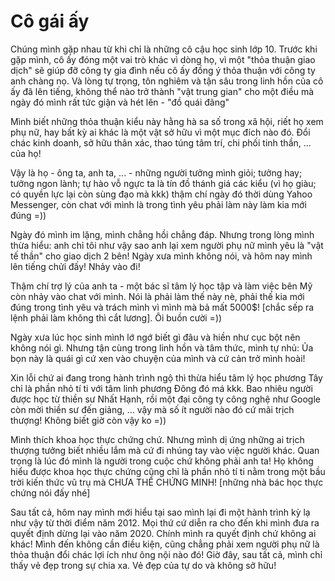 # Cô gái ấy


Chúng mình gặp nhau từ khi chỉ là những cô cậu học sinh lớp 10. Trước khi gặp mình, cô ấy đóng một vai trò khác vì dòng họ, vì một "thỏa thuận giao dịch" sẽ giúp đỡ công ty gia đình nếu cô ấy đồng ý thỏa thuận với công ty anh chàng nọ. Và lòng tự trọng, tôn nghiêm và tận sâu trong linh hồn của cô ấy đã lên tiếng, không thể nào trở thành "vật trung gian" cho một điều mà ngày đó mình rất tức giận và hét lên - "đồ quái đãng"

Mình biết những thỏa thuận kiểu này hằng hà sa số trong xã hội, riết họ xem phụ nữ, hay bất kỳ ai khác là một vật sở hữu vì một mục đích nào đó. Đổi chác kinh doanh, sở hữu thân xác, thao túng tâm trí, chi phối tinh thần, ... của họ!

Vậy là họ - ông ta, anh ta, ... - những người tưởng mình giỏi; tưởng hay; tưởng ngon lành; tự hào vỗ ngực ta là tín đồ thánh giá các kiểu (vì họ giàu; có quyền lực lại còn sùng đạo mà kkk) thậm chí ngày đó thời dùng Yahoo Messenger, còn chat với mình là trong tình yêu phải làm này làm kia mới đúng =))

Ngày đó mình im lặng, mình chẳng hồi chẳng đáp. Nhưng trong lòng mình thừa hiểu: anh chỉ tôi như vậy sao anh lại xem người phụ nữ mình yêu là "vật tế thần" cho giao dịch 2 bên! Ngày xưa mình không nói, và hôm nay mình lên tiếng chửi đấy! Nhảy vào đi! 

Thậm chí trợ lý của anh ta - một bác sĩ tâm lý học tập và làm việc bên Mỹ còn nhảy vào chat với mình. Nói là phải làm thế này nè, phải thế kia mới đúng trong tình yêu và trách mình vì mình mà bả mất 5000$! [chắc sếp ra lệnh phải làm không thì cắt lương]. Ôi buồn cười =))

Ngày xưa lúc học sinh mình lớ ngớ biết gì đâu và hiền như cục bột nên không nói gì. Nhưng tận cùng trong linh hồn và tâm thức, mình tự nhủ: Ủa bọn này là quái gì cứ xen vào chuyện của mình và cứ cản trở mình hoài!

Xin lỗi chứ ai đang trong hành trình ngộ thì thừa hiểu tâm lý học phương Tây chỉ là phần nhỏ tí ti với tâm linh phương Đông đó má kkk. Bao nhiêu người được học từ thiền sư Nhất Hạnh, rồi một đại công ty công nghệ như Google còn mời thiền sư đến giảng, ... vậy mà số ít người nào đó cứ mãi trịch thượng! Không biết giờ còn vậy ko =))

Mình thích khoa học thực chứng chứ. Nhưng mình dị ứng những ai trịch thượng tưởng biết nhiều lắm mà cứ đi nhúng tay vào việc người khác. Quan trọng là lúc đó mình là người trong cuộc chứ không phải anh ta! Họ không hiểu được khoa học thực chứng cũng chỉ là phần nhỏ tí ti nằm trong một bầu trời kiến thức vũ trụ mà CHƯA THỂ CHỨNG MINH! [những nhà bác học thực chứng nói đấy nhé]

Sau tất cả, hôm nay mình mới hiểu tại sao mình lại đi một hành trình kỳ lạ như vậy từ thời điểm năm 2012. Mọi thứ cứ diễn ra cho đến khi mình đưa ra quyết định dừng lại vào năm 2020. Chính mình ra quyết định chứ không ai khác! Mình đến không cần điều kiện, cũng chẳng phải xem người phụ nữ là thỏa thuận đổi chác lợi ích như ông nội nào đó! Giờ đây, sau tất cả, mình chỉ thấy vẻ đẹp trong sự chia xa. Vẻ đẹp của tự do và không sở hữu!